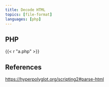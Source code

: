 ```yaml
---
title: Decode HTML
topics: [file-format]
languages: [php]
---
```


## PHP

{{< r "a.php" >}}

## References

<https://hyperpolyglot.org/scripting2#parse-html>
